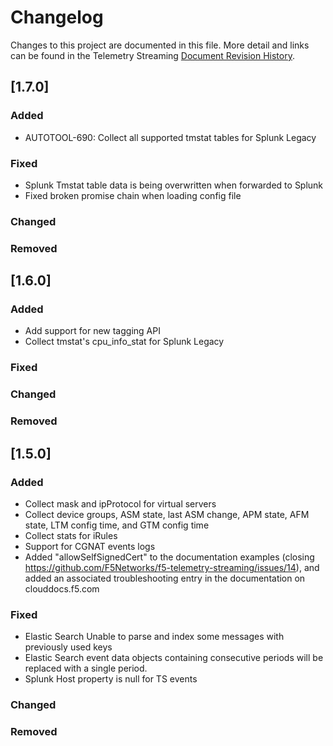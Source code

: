 # Changelog
Changes to this project are documented in this file. More detail and links can be found in the Telemetry Streaming [Document Revision History](https://clouddocs.f5.com/products/extensions/f5-telemetry-streaming/latest/revision-history.html).

## [1.7.0]

### Added
- AUTOTOOL-690: Collect all supported tmstat tables for Splunk Legacy

### Fixed
- Splunk Tmstat table data is being overwritten when forwarded to Splunk
- Fixed broken promise chain when loading config file

### Changed


### Removed


## [1.6.0]

### Added
- Add support for new tagging API
- Collect tmstat's cpu_info_stat for Splunk Legacy

### Fixed
### Changed
### Removed


## [1.5.0]
### Added
- Collect mask and ipProtocol for virtual servers
- Collect device groups, ASM state, last ASM change, APM state, AFM state, LTM config time, and GTM config time
- Collect stats for iRules
- Support for CGNAT events logs
- Added "allowSelfSignedCert" to the documentation examples (closing https://github.com/F5Networks/f5-telemetry-streaming/issues/14), and added an associated troubleshooting entry in the documentation on clouddocs.f5.com

### Fixed
- Elastic Search Unable to parse and index some messages with previously used keys
- Elastic Search event data objects containing consecutive periods will be replaced with a single period.
- Splunk Host property is null for TS events

### Changed
### Removed
